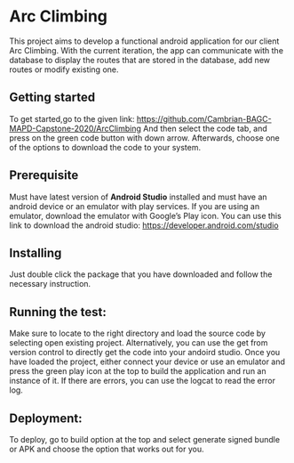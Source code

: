 # Arc Climbing
This project aims to develop a functional android application for our client Arc Climbing. With the current iteration, the app can communicate with the database to display the routes that are stored in the database, add new routes or modify existing one.

## Getting started
To get started,go to the given link: https://github.com/Cambrian-BAGC-MAPD-Capstone-2020/ArcClimbing
And then select the code tab, and press on the green code button with down arrow. Afterwards, choose one of the options to download the code to your system.

## Prerequisite
Must have latest version of **Android Studio** installed and must have an android device or an emulator with play services. If you are using an emulator, download the emulator with Google’s Play icon. You can use this link to download the android studio: https://developer.android.com/studio

## Installing
Just double click the package that you have downloaded and follow the necessary instruction.

## Running the test:
Make sure to locate to the right directory and load the source code by selecting open existing project. Alternatively, you can use the get from version control to directly get the code into your andoird studio. Once you have loaded the project, either connect your device or use an emulator and press the green play icon at the top to build the application and run an instance of it. If there are errors, you can use the logcat to read the error log.

## Deployment:
To deploy, go to build option at the top and select generate signed bundle or APK and choose the option that works out for you.
